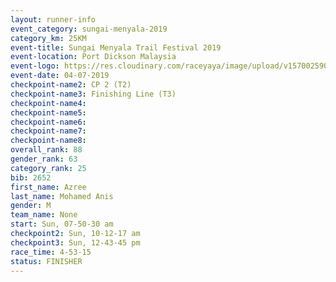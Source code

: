 ```yaml
---
layout: runner-info 
event_category: sungai-menyala-2019 
category_km: 25KM 
event-title: Sungai Menyala Trail Festival 2019 
event-location: Port Dickson Malaysia 
event-logo: https://res.cloudinary.com/raceyaya/image/upload/v1570025907/logo/smft_rwzxh1.jpg 
event-date: 04-07-2019 
checkpoint-name2: CP 2 (T2) 
checkpoint-name3: Finishing Line (T3) 
checkpoint-name4: 
checkpoint-name5: 
checkpoint-name6: 
checkpoint-name7: 
checkpoint-name8: 
overall_rank: 88
gender_rank: 63
category_rank: 25
bib: 2652
first_name: Azree
last_name: Mohamed Anis
gender: M
team_name: None
start: Sun, 07-50-30 am
checkpoint2: Sun, 10-12-17 am
checkpoint3: Sun, 12-43-45 pm
race_time: 4-53-15
status: FINISHER
---
```

